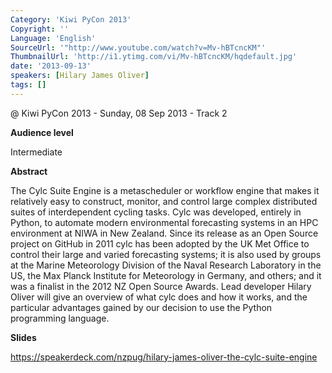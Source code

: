 ```yaml
---
Category: 'Kiwi PyCon 2013'
Copyright: ''
Language: 'English'
SourceUrl: '"http://www.youtube.com/watch?v=Mv-hBTcncKM"'
ThumbnailUrl: 'http://i1.ytimg.com/vi/Mv-hBTcncKM/hqdefault.jpg'
date: '2013-09-13'
speakers: [Hilary James Oliver]
tags: []
---
```

@ Kiwi PyCon 2013 - Sunday, 08 Sep 2013 - Track 2

**Audience level**

Intermediate

**Abstract**

The Cylc Suite Engine is a metascheduler or workflow engine that makes it relatively easy to construct, monitor, and control large complex distributed suites of interdependent cycling tasks. Cylc was developed, entirely in Python, to automate modern environmental forecasting systems in an HPC environment at NIWA in New Zealand. Since its release as an Open Source project on GitHub in 2011 cylc has been adopted by the UK Met Office to control their large and varied forecasting systems; it is also used by groups at the Marine Meteorology Division of the Naval Research Laboratory in the US, the Max Planck Institute for Meteorology in Germany, and others; and it was a finalist in the 2012 NZ Open Source Awards. Lead developer Hilary Oliver will give an overview of what cylc does and how it works, and the particular advantages gained by our decision to use the Python programming language.

**Slides**

https://speakerdeck.com/nzpug/hilary-james-oliver-the-cylc-suite-engine